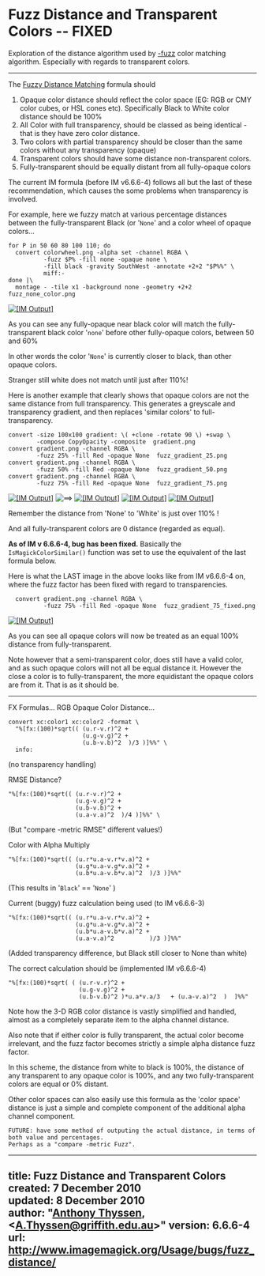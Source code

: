 # Fuzz Distance and Transparent Colors -- FIXED

Exploration of the distance algorithm used by [-fuzz](../option_link.cgi?fuzz) color matching algorithm.
Especially with regards to transparent colors.

------------------------------------------------------------------------

The [Fuzzy Distance Matching](../../color/#fuzz) formula should

1.  Opaque color distance should reflect the color space (EG: RGB or CMY color cubes, or HSL cones etc).
    Specifically Black to White color distance should be 100%
2.  All Color with full transparency, should be classed as being identical - that is they have zero color distance.
3.  Two colors with partial transparency should be closer than the same colors without any transparency (opaque)
4.  Transparent colors should have some distance non-transparent colors.
5.  Fully-transparent should be equally distant from all fully-opaque colors

The current IM formula (before IM v6.6.6-4) follows all but the last of these recommendation, which causes the some problems when transparency is involved.

For example, here we fuzzy match at various percentage distances between the fully-transparent Black (or '`None`' and a color wheel of opaque colors...

~~~
for P in 50 60 80 100 110; do
  convert colorwheel.png -alpha set -channel RGBA \
          -fuzz $P% -fill none -opaque none \
          -fill black -gravity SouthWest -annotate +2+2 "$P%%" \
          miff:-
done |\
  montage - -tile x1 -background none -geometry +2+2 fuzz_none_color.png
~~~

[![\[IM Output\]](fuzz_none_color.png)](fuzz_none_color.png)

As you can see any fully-opaque near black color will match the fully-transparent black color '`none`' before other fully-opaque colors, between 50 and 60%

In other words the color '`None`' is currently closer to black, than other opaque colors.

Stranger still white does not match until just after 110%!

Here is another example that clearly shows that opaque colors are not the same distance from full transparency.
This generates a greyscale and transparency gradient, and then replaces 'similar colors' to full-transparency.

~~~
convert -size 100x100 gradient: \( +clone -rotate 90 \) +swap \
        -compose CopyOpacity -composite  gradient.png
convert gradient.png -channel RGBA \
        -fuzz 25% -fill Red -opaque None  fuzz_gradient_25.png
convert gradient.png -channel RGBA \
        -fuzz 50% -fill Red -opaque None  fuzz_gradient_50.png
convert gradient.png -channel RGBA \
        -fuzz 75% -fill Red -opaque None  fuzz_gradient_75.png
~~~

[![\[IM Output\]](gradient.png)](gradient.png)
![==&gt;](../img_www/right.gif)
[![\[IM Output\]](fuzz_gradient_25.png)](fuzz_gradient_25.png)
[![\[IM Output\]](fuzz_gradient_50.png)](fuzz_gradient_50.png)
[![\[IM Output\]](fuzz_gradient_75.png)](fuzz_gradient_75.png)

Remember the distance from 'None' to 'White' is just over 110% !

And all fully-transparent colors are 0 distance (regarded as equal).

**As of IM v 6.6.6-4, bug has been fixed.** Basically the `IsMagickColorSimilar()` function was set to use the equivalent of the last formula below.
  
Here is what the LAST image in the above looks like from IM v6.6.6-4 on, where the fuzz factor has been fixed with regard to transparencies.
  
      convert gradient.png -channel RGBA \
              -fuzz 75% -fill Red -opaque None  fuzz_gradient_75_fixed.png

  
[![\[IM Output\]](fuzz_gradient_75_fixed.png)](fuzz_gradient_75_fixed.png)

As you can see all opaque colors will now be treated as an equal 100% distance from fully-transparent.

Note however that a semi-transparent color, does still have a valid color, and as such opaque colors will not all be equal distance it.
However the close a color is to fully-transparent, the more equidistant the opaque colors are from it.
That is as it should be.

------------------------------------------------------------------------

FX Formulas...
RGB Opaque Color Distance...

~~~
convert xc:color1 xc:color2 -format \
  "%[fx:(100)*sqrt(( (u.r-v.r)^2 +
                     (u.g-v.g)^2 +
                     (u.b-v.b)^2  )/3 )]%%" \
  info:
~~~

(no transparency handling)

RMSE Distance?

~~~
"%[fx:(100)*sqrt(( (u.r-v.r)^2 +
                   (u.g-v.g)^2 +
                   (u.b-v.b)^2 +
                   (u.a-v.a)^2  )/4 )]%%" \
~~~

(But "compare -metric RMSE" different values!)

Color with Alpha Multiply

~~~
"%[fx:(100)*sqrt(( (u.r*u.a-v.r*v.a)^2 +
                   (u.g*u.a-v.g*v.a)^2 +
                   (u.b*u.a-v.b*v.a)^2  )/3 )]%%"
~~~

(This results in '`Black`' == '`None`' )

Current (buggy) fuzz calculation being used (to IM v6.6.6-3)

~~~
"%[fx:(100)*sqrt(( (u.r*u.a-v.r*v.a)^2 +
                   (u.g*u.a-v.g*v.a)^2 +
                   (u.b*u.a-v.b*v.a)^2 +
                   (u.a-v.a)^2          )/3 )]%%"
~~~

(Added transparency difference, but Black still closer to None than white)

The correct calculation should be (implemented IM v6.6.6-4)

~~~
"%[fx:(100)*sqrt( ( (u.r-v.r)^2 +
                    (u.g-v.g)^2 +
                    (u.b-v.b)^2 )*u.a*v.a/3   + (u.a-v.a)^2  )  ]%%"
~~~

Note how the 3-D RGB color distance is vastly simplified and handled, almost as a completely separate item to the alpha channel distance.

Also note that if either color is fully transparent, the actual color become irrelevant, and the fuzz factor becomes strictly a simple alpha distance fuzz factor.

In this scheme, the distance from white to black is 100%, the distance of any transparent to any opaque color is 100%, and any two fully-transparent colors are equal or 0% distant.

Other color spaces can also easily use this formula as the 'color space' distance is just a simple and complete component of the additional alpha channel component.

    FUTURE: have some method of outputing the actual distance, in terms of both value and percentages.
    Perhaps as a "compare -metric Fuzz".

---
title: Fuzz Distance and Transparent Colors
created: 7 December 2010  
updated: 8 December 2010  
author: "[Anthony Thyssen](http://www.ict.griffith.edu.au/anthony/anthony.html), &lt;[A.Thyssen@griffith.edu.au](http://www.ict.griffith.edu.au/anthony/mail.shtml)&gt;"
version: 6.6.6-4
url: http://www.imagemagick.org/Usage/bugs/fuzz_distance/
---
